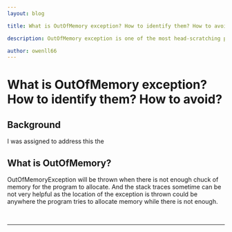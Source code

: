 ```yaml
---
layout: blog

title: What is OutOfMemory exception? How to identify them? How to avoid?

description: OutOfMemory exception is one of the most head-scratching problem to identify when debugging a software. This blog will discuss what OutOfMemory exception is and some typical symptoms of it and what the possible causes are.

author: owenll66
---
```


# What is OutOfMemory exception? How to identify them? How to avoid?

## Background

I was assigned to address this the 

## What is OutOfMemory?

OutOfMemoryException will be thrown when there is not enough chuck of memory for the program to allocate. And the stack traces sometime can be not very helpful as the location of the exception is thrown could be anywhere the program tries to allocate memory while there is not enough.



<br>

***
